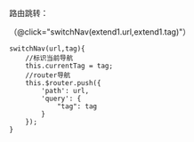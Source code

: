 路由跳转：

（@click="switchNav(extend1.url,extend1.tag)"）

```
switchNav(url,tag){
    //标识当前导航
    this.currentTag = tag;
    //router导航
    this.$router.push({
        'path': url,
        'query': {
            "tag": tag
        }
    });
}
```







































